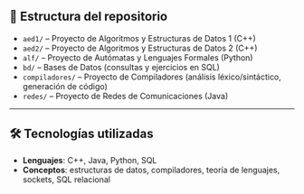 ## 📁 Estructura del repositorio
- `aed1/` – Proyecto de Algoritmos y Estructuras de Datos 1 (C++)
- `aed2/` – Proyecto de Algoritmos y Estructuras de Datos 2 (C++)
- `alf/` – Proyecto de Autómatas y Lenguajes Formales (Python)
- `bd/` – Bases de Datos (consultas y ejercicios en SQL)
- `compiladores/` – Proyecto de Compiladores (análisis léxico/sintáctico, generación de código)
- `redes/` – Proyecto de Redes de Comunicaciones (Java)

---

## 🛠️ Tecnologías utilizadas
- **Lenguajes**: C++, Java, Python, SQL
- **Conceptos**: estructuras de datos, compiladores, teoría de lenguajes, sockets, SQL relacional
